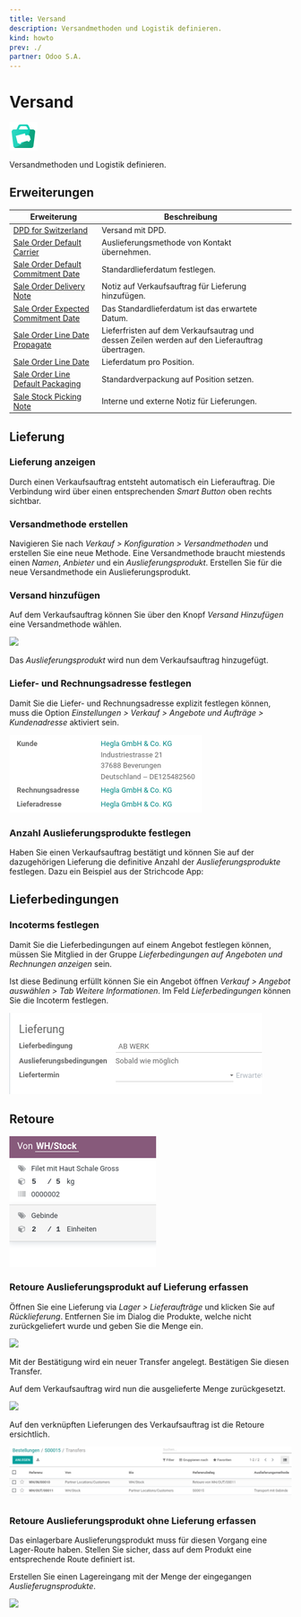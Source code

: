 ```yaml
---
title: Versand
description: Versandmethoden und Logistik definieren.
kind: howto
prev: ./
partner: Odoo S.A.
---
```


# Versand

![icons_odoo_website_sale_delivery](attachments/icons_odoo_website_sale_delivery.png)

Versandmethoden und Logistik definieren.

## Erweiterungen

| Erweiterung                                                                           | Beschreibung                                                                                    |     |
| ------------------------------------------------------------------------------------- | ----------------------------------------------------------------------------------------------- | --- |
| [DPD for Switzerland](Delivery%20DPDch.md)                                            | Versand mit DPD.                                                                                |     |
| [Sale Order Default Carrier](Sale%20Order%20Default%20Carrier.md)                     | Auslieferungsmethode von Kontakt übernehmen.                                                    |     |
| [Sale Order Default Commitment Date](Sale%20Order%20Default%20Commitment%20Date.md)   | Standardlieferdatum festlegen.                                                                  |     |
| [Sale Order Delivery Note](Sale%20Order%20Delivery%20Note.md)                         | Notiz auf Verkaufsauftrag für Lieferung hinzufügen.                                             |     |
| [Sale Order Expected Commitment Date](Sale%20Order%20Expected%20Commitment%20Date.md) | Das Standardlieferdatum ist das erwartete Datum.                                                |     |
| [Sale Order Line Date Propagate](Sale%20Order%20Line%20Date%20Propagate.md)           | Lieferfristen auf dem Verkaufsautrag und dessen Zeilen werden auf den Lieferauftrag übertragen. |     |
| [Sale Order Line Date](Sale%20Order%20Line%20Date.md)                                 | Lieferdatum pro Position.                                                                       |     |
| [Sale Order Line Default Packaging](Sale%20Order%20Line%20Default%20Packaging.md)     | Standardverpackung auf Position setzen.                                                         |     |
| [Sale Stock Picking Note](Sale%20Stock%20Picking%20Note.md)                           | Interne und externe Notiz für Lieferungen.                                                      |     |

## Lieferung

### Lieferung anzeigen

Durch einen Verkaufsauftrag entsteht automatisch ein Lieferauftrag. Die Verbindung wird über einen entsprechenden _Smart Button_ oben rechts sichtbar.

### Versandmethode erstellen

Navigieren Sie nach _Verkauf > Konfiguration > Versandmethoden_ und erstellen Sie eine neue Methode. Eine Versandmethode braucht miestends einen _Namen_, _Anbieter_ und ein _Auslieferungsprodukt_. Erstellen Sie für die neue Versandmethode ein Auslieferungsprodukt.

### Versand hinzufügen

Auf dem Verkaufsauftrag können Sie über den Knopf _Versand Hinzufügen_ eine Versandmethode wählen.

![](attachments/Verkauf%20Versand%20Versandmethode%20hinzufügen.png)

Das _Auslieferungsprodukt_ wird nun dem Verkaufsauftrag hinzugefügt.

### Liefer- und Rechnungsadresse festlegen

Damit Sie die Liefer- und Rechnungsadresse explizit festlegen können, muss die Option _Einstellungen > Verkauf > Angebote und Aufträge > Kundenadresse_ aktiviert sein.

![](attachments/Verkauf%20Rechnung-%20und%20Lieferadresse.png)

### Anzahl Auslieferungsprodukte festlegen

Haben Sie einen Verkaufsauftrag bestätigt und können Sie auf der dazugehörigen Lieferung die definitive Anzahl der _Auslieferungsprodukte_ festlegen. Dazu ein Beispiel aus der Strichcode App:

## Lieferbedingungen

### Incoterms festlegen

Damit Sie die Lieferbedingungen auf einem Angebot festlegen können, müssen Sie Mitglied in der Gruppe _Lieferbedingungen auf Angeboten und Rechnungen anzeigen_ sein.

Ist diese Bedinung erfüllt können Sie ein Angebot öffnen _Verkauf > Angebot auswählen > Tab Weitere Informationen_. Im Feld _Lieferbedingungen_ können Sie die Incoterm festlegen.

![](attachments/Verkauf%20Lieferbedingungen.png)

## Retoure

![](attachments/Verkauf%20Versand%20Anzahl%20Auslieferungsprodukte%20festlegen.png)

### Retoure Auslieferungsprodukt auf Lieferung erfassen

Öffnen Sie eine Lieferung via _Lager > Lieferaufträge_ und klicken Sie auf _Rücklieferung_. Entfernen Sie im Dialog die Produkte, welche nicht zurückgeliefert wurde und geben Sie die Menge ein.

![](attachments/Verkauf%20Versand%20Rücklieferung.png)

Mit der Bestätigung wird ein neuer Transfer angelegt. Bestätigen Sie diesen Transfer.

Auf dem Verkaufsauftrag wird nun die ausgelieferte Menge zurückgesetzt.

![](attachments/Verkauf%20Versand%20Ausgeliefert%20zurückgesetzt.png)

Auf den verknüpften Lieferungen des Verkaufsauftrag ist die Retoure ersichtlich.

![](attachments/Verkauf%20Versand%20Transfers%20mit%20Retoure.png)

### Retoure Auslieferungsprodukt ohne Lieferung erfassen

Das einlagerbare Auslieferungsprodukt muss für diesen Vorgang eine Lager-Route haben. Stellen Sie sicher, dass auf dem Produkt eine entsprechende Route definiert ist.

Erstellen Sie einen Lagereingang mit der Menge der eingegangen _Auslieferugnsprodukte_.

![](attachments/Verkauf%20Versand%20Rückgabe%20Auslieferungsprodukt%20erfassen.png)
